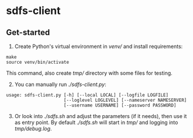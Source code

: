 # sdfs-client

## Get-started

1. Create Python's virtual environment in *venv/* and install requirements:
```
make
source venv/bin/activate
```
This command, also create *tmp/* directory with some files for testing.

2. You can manually run *./sdfs-client.py*:
```
usage: sdfs-client.py [-h] [--local LOCAL] [--logfile LOGFILE]
                      [--loglevel LOGLEVEL] [--nameserver NAMESERVER]
                      [--username USERNAME] [--password PASSWORD]
```

3. Or look into *./sdfs.sh* and adjust the parameters (if it needs),
then use it as entry point. By default *./sdfs.sh* will start in *tmp/*
and logging into *tmp/debug.log*.

